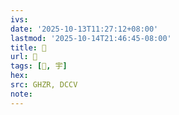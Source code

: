 ```yaml
---
ivs:
date: '2025-10-13T11:27:12+08:00'
lastmod: '2025-10-14T21:46:45-08:00'
title: 󰖋
url: 󰖋
tags: [󰖌, 宇]
hex: 
src: GHZR, DCCV
note:
---
```

